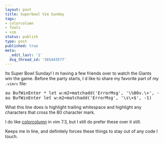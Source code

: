 ```yaml
---
layout: post
title: Superbowl Vim Sunday
tags:
- colorcolumn
- Tools
- vim
status: publish
type: post
published: true
meta:
  _edit_last: '1'
  dsq_thread_id: '565443577'
---
```

Its Super Bowl Sunday! I m having a few friends over to watch the Giants win the game. Before the party starts, I d like to share my favorite part of my <code>.vimrc</code> file:
<div>
<pre>au BufWinEnter * let w:m2=matchadd('ErrorMsg', '\%80v.\+', -1)
au BufWinEnter let w:m2=matchadd('ErrorMsg', '\s\+$', -1)</pre>
</div>
What this line does is highlight trailing whitespace and highlight any characters that cross the 80 character mark.

I do like <a href="http://choorucode.wordpress.com/2011/07/29/vim-set-color-of-colorcolumn/">colorcolumn</a> in vim 7.3, but I still do prefer these over it still.

Keeps me in line, and definitely forces these things to stay out of any code I touch.
